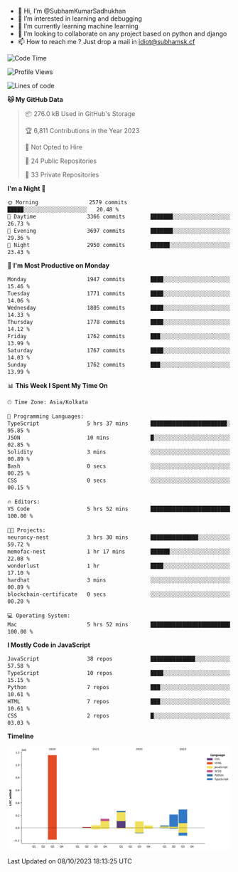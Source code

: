 - 👋 Hi, I’m @SubhamKumarSadhukhan
- 👀 I’m interested in learning and debugging
- 🌱 I’m currently learning machine learning
- 💞️ I’m looking to collaborate on any project based on python and django
- 📫 How to reach me ?
      Just drop a mail in idiot@subhamsk.cf

<!---
SubhamKumarSadhukhan/SubhamKumarSadhukhan is a ✨ special ✨ repository because its `README.md` (this file) appears on your GitHub profile.
You can click the Preview link to take a look at your changes.
--->


<!--START_SECTION:waka-->
![Code Time](http://img.shields.io/badge/Code%20Time-1%2C589%20hrs%204%20mins-blue)

![Profile Views](http://img.shields.io/badge/Profile%20Views-1-blue)

![Lines of code](https://img.shields.io/badge/From%20Hello%20World%20I%27ve%20Written-2.3%20million%20lines%20of%20code-blue)

**🐱 My GitHub Data** 

> 📦 276.0 kB Used in GitHub's Storage 
 > 
> 🏆 6,811 Contributions in the Year 2023
 > 
> 🚫 Not Opted to Hire
 > 
> 📜 24 Public Repositories 
 > 
> 🔑 33 Private Repositories 
 > 
**I'm a Night 🦉** 

```text
🌞 Morning                2579 commits        █████░░░░░░░░░░░░░░░░░░░░   20.48 % 
🌆 Daytime                3366 commits        ███████░░░░░░░░░░░░░░░░░░   26.73 % 
🌃 Evening                3697 commits        ███████░░░░░░░░░░░░░░░░░░   29.36 % 
🌙 Night                  2950 commits        ██████░░░░░░░░░░░░░░░░░░░   23.43 % 
```
📅 **I'm Most Productive on Monday** 

```text
Monday                   1947 commits        ████░░░░░░░░░░░░░░░░░░░░░   15.46 % 
Tuesday                  1771 commits        ████░░░░░░░░░░░░░░░░░░░░░   14.06 % 
Wednesday                1805 commits        ████░░░░░░░░░░░░░░░░░░░░░   14.33 % 
Thursday                 1778 commits        ████░░░░░░░░░░░░░░░░░░░░░   14.12 % 
Friday                   1762 commits        ███░░░░░░░░░░░░░░░░░░░░░░   13.99 % 
Saturday                 1767 commits        ████░░░░░░░░░░░░░░░░░░░░░   14.03 % 
Sunday                   1762 commits        ███░░░░░░░░░░░░░░░░░░░░░░   13.99 % 
```


📊 **This Week I Spent My Time On** 

```text
🕑︎ Time Zone: Asia/Kolkata

💬 Programming Languages: 
TypeScript               5 hrs 37 mins       ████████████████████████░   95.85 % 
JSON                     10 mins             █░░░░░░░░░░░░░░░░░░░░░░░░   02.85 % 
Solidity                 3 mins              ░░░░░░░░░░░░░░░░░░░░░░░░░   00.89 % 
Bash                     0 secs              ░░░░░░░░░░░░░░░░░░░░░░░░░   00.25 % 
CSS                      0 secs              ░░░░░░░░░░░░░░░░░░░░░░░░░   00.15 % 

🔥 Editors: 
VS Code                  5 hrs 52 mins       █████████████████████████   100.00 % 

🐱‍💻 Projects: 
neuroncy-nest            3 hrs 30 mins       ███████████████░░░░░░░░░░   59.72 % 
memofac-nest             1 hr 17 mins        ██████░░░░░░░░░░░░░░░░░░░   22.08 % 
wonderlust               1 hr                ████░░░░░░░░░░░░░░░░░░░░░   17.10 % 
hardhat                  3 mins              ░░░░░░░░░░░░░░░░░░░░░░░░░   00.89 % 
blockchain-certificate   0 secs              ░░░░░░░░░░░░░░░░░░░░░░░░░   00.20 % 

💻 Operating System: 
Mac                      5 hrs 52 mins       █████████████████████████   100.00 % 
```

**I Mostly Code in JavaScript** 

```text
JavaScript               38 repos            ██████████████░░░░░░░░░░░   57.58 % 
TypeScript               10 repos            ████░░░░░░░░░░░░░░░░░░░░░   15.15 % 
Python                   7 repos             ███░░░░░░░░░░░░░░░░░░░░░░   10.61 % 
HTML                     7 repos             ███░░░░░░░░░░░░░░░░░░░░░░   10.61 % 
CSS                      2 repos             █░░░░░░░░░░░░░░░░░░░░░░░░   03.03 % 
```



**Timeline**

![Lines of Code chart](https://raw.githubusercontent.com/SubhamKumarSadhukhan/SubhamKumarSadhukhan/main/assets/bar_graph.png)


 Last Updated on 08/10/2023 18:13:25 UTC
<!--END_SECTION:waka-->
